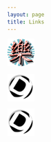 ```yaml
---
layout: page
title: Links
---
```


[![Bio](/icon.png)](https://linkr.bio/tdfm/)

[![desgart](/panel.png)](https://desgart-design.github.io/pics/)

[![flickr](/panel.png)]([https://desgart-design.github.io/pics/](https://flickr.com/photos/202113647@N06))
